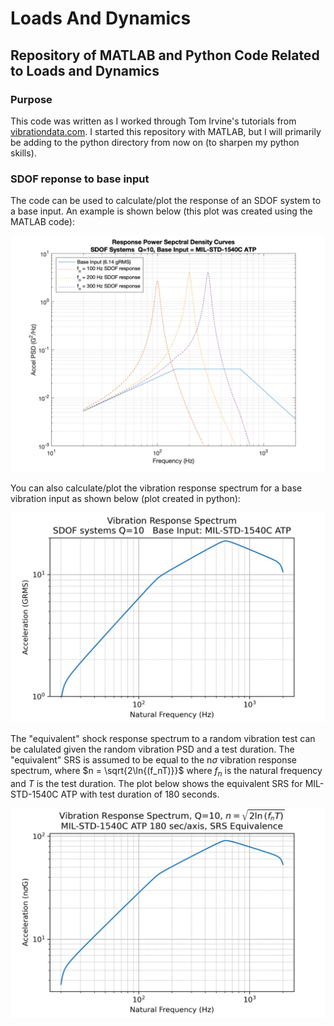 # Loads And Dynamics
## Repository of MATLAB and Python Code Related to Loads and Dynamics

### Purpose
This code was written as I worked through Tom Irvine's tutorials from [vibrationdata.com](http://www.vibrationdata.com). I started this repository with MATLAB, but I will primarily be adding to the python directory from now on (to sharpen my python skills).

### SDOF reponse to base input
The code can be used to calculate/plot the response of an SDOF system to a base input. An example is shown below (this plot was created using the MATLAB code):

![SDOF_response MATLAB](sdof_responses.png)

You can also calculate/plot the vibration response spectrum for a base vibration input as shown below (plot created in python):

![vrs python](python/vrs_python.png)

The "equivalent" shock response spectrum to a random vibration test can be calulated given the random vibration PSD and a test duration. The "equivalent" SRS is assumed to be equal to the n$\sigma$ vibration response spectrum, where $n = \sqrt{2\ln{(f_nT)}}$ where $f_n$ is the natural frequency and $T$ is the test duration. The plot below shows the equivalent SRS for MIL-STD-1540C ATP with test duration of 180 seconds.

![vrs srs equivalence](python/vrs_nsigma_python.png)